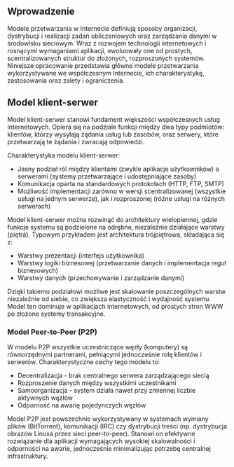 ## Wprowadzenie

Modele przetwarzania w Internecie definiują sposoby organizacji, dystrybucji i realizacji zadań obliczeniowych oraz zarządzania danymi w środowisku sieciowym. Wraz z rozwojem technologii internetowych i rosnącymi wymaganiami aplikacji, ewoluowały one od prostych, scentralizowanych struktur do złożonych, rozproszonych systemów. Niniejsze opracowanie przedstawia główne modele przetwarzania wykorzystywane we współczesnym Internecie, ich charakterystykę, zastosowania oraz zalety i ograniczenia.

## Model klient-serwer

Model klient-serwer stanowi fundament większości współczesnych usług internetowych. Opiera się na podziale funkcji między dwa typy podmiotów: klientów, którzy wysyłają żądania usług lub zasobów, oraz serwery, które przetwarzają te żądania i zwracają odpowiedzi.

Charakterystyka modelu klient-serwer:

- Jasny podział ról między klientami (zwykle aplikacje użytkowników) a serwerami (systemy przetwarzające i udostępniające zasoby)
- Komunikacja oparta na standardowych protokołach (HTTP, FTP, SMTP)
- Możliwość implementacji zarówno w wersji scentralizowanej (wszystkie usługi na jednym serwerze), jak i rozproszonej (różne usługi na różnych serwerach)

Model klient-serwer można rozwinąć do architektury wielopiennej, gdzie funkcje systemu są podzielone na odrębne, niezależnie działające warstwy (piętra). Typowym przykładem jest architektura trójpiętrowa, składająca się z:

- Warstwy prezentacji (interfejs użytkownika)
- Warstwy logiki biznesowej (przetwarzanie danych i implementacja reguł biznesowych)
- Warstwy danych (przechowywanie i zarządzanie danymi)

Dzięki takiemu podziałowi możliwe jest skalowanie poszczególnych warstw niezależnie od siebie, co zwiększa elastyczność i wydajność systemu. Model ten dominuje w aplikacjach internetowych, od prostych stron WWW po złożone systemy transakcyjne.

### Model Peer-to-Peer (P2P)

W modelu P2P wszystkie uczestniczące węzły (komputery) są równorzędnymi partnerami, pełniącymi jednocześnie rolę klientów i serwerów. Charakterystyczne cechy tego modelu to:

- Decentralizacja - brak centralnego serwera zarządzającego siecią
- Rozproszenie danych między wszystkimi uczestnikami
- Samoorganizacja - system działa nawet przy zmiennej liczbie aktywnych węzłów
- Odporność na awarię pojedynczych węzłów

Model P2P jest powszechnie wykorzystywany w systemach wymiany plików (BitTorrent), komunikacji (IRC) czy dystrybucji treści (np. dystrybucja obrazów Linuxa przez sieci peer-to-peer). Stanowi on efektywne rozwiązanie dla aplikacji wymagających wysokiej skalowalności i odporności na awarie, jednocześnie minimalizując potrzebę centralnej infrastruktury.
